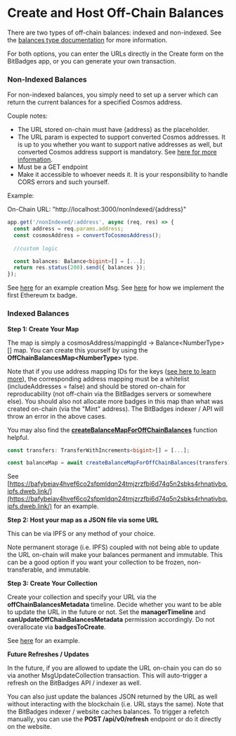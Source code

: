 # Create and Host Off-Chain Balances

There are two types of off-chain balances: indexed and non-indexed. See the [balances type documentation](../collection-interface/balance-types.md) for more information.

For both options, you can enter the URLs directly in the Create form on the BitBadges app, or you can generate your own transaction.

### Non-Indexed Balances

For non-indexed balances, you simply need to set up a server which can return the current balances for a specified Cosmos address.

Couple notes:

* The URL stored on-chain must have {address} as the placeholder.&#x20;
* The URL param is expected to support converted Cosmos addresses. It is up to you whether you want to support native addresses as well, but converted Cosmos address support is mandatory. See [here for more information](../concepts/accounts.md).
* Must be a GET endpoint
* Make it accessible to whoever needs it. It is your responsibility to handle CORS errors and such yourself.

Example:

On-Chain URL: "http://localhost:3000/nonIndexed/{address}"

```typescript
app.get('/nonIndexed/:address', async (req, res) => {
  const address = req.params.address; 
  const cosmosAddress = convertToCosmosAddress();
  
  //custom logic

  const balances: Balance<bigint>[] = [...];
  return res.status(200).send({ balances });
});
```

See [here](https://github.com/BitBadges/bitbadges-indexer/blob/master/src/setup/bootstrapped-collections/15\_non\_indexed\_balances.json) for an example creation Msg. See [here](https://github.com/BitBadges/bitbadges-indexer/blob/master/src/routes/ethFirstTx.ts) for how we implement the first Ethereum tx badge.

### Indexed Balances

**Step 1: Create Your Map**

The map is simply a cosmosAddress/mappingId -> Balance\<NumberType>\[] map. You can create this yourself by using the **OffChainBalancesMap\<NumberType>** type.

Note that if you use address mapping IDs for the keys ([see here to learn more](../concepts/address-mappings-lists.md)), the corresponding address mapping must be a whitelist (includeAddresses = false) and should be stored on-chain for reproducability (not off-chain via the BitBadges servers or somewhere else). You should also not allocate more badges in this map than what was created on-chain (via the "Mint" address). The BitBadges indexer / API will throw an error in the above cases.

You may also find the [**createBalanceMapForOffChainBalances**](https://bitbadges.github.io/bitbadgesjs/packages/utils/docs/functions/createBalanceMapForOffChainBalances.html) function helpful.

```typescript
const transfers: TransferWithIncrements<bigint>[] = [...];

const balanceMap = await createBalanceMapForOffChainBalances(transfers);
```

See [https://bafybeiav4hvef6co2sfpmldqn24tmjzrzfbi6d74q5n2sbks4rhnativbq.ipfs.dweb.link/](https://bafybeiav4hvef6co2sfpmldqn24tmjzrzfbi6d74q5n2sbks4rhnativbq.ipfs.dweb.link/) for an example.

**Step 2: Host your map as a JSON file via some URL**

This can be via IPFS or any method of your choice.&#x20;

Note permanent storage (i.e. IPFS) coupled with not being able to update the URL on-chain will make your balances permanent and immutable. This can be a good option if you want your collection to be frozen, non-transferable, and immutable.&#x20;

**Step 3: Create Your Collection**

Create your collection and specify your URL via the **offChainBalancesMetadata** timeline. Decide whether you want to be able to update the URL in the future or not. Set the **managerTimeline** and **canUpdateOffChainBalancesMetadata** permission accordingly. Do not overallocate via **badgesToCreate**.

See [here](https://github.com/BitBadges/bitbadges-indexer/blob/master/src/setup/bootstrapped-collections/5\_off\_chain\_balances.json) for an example.&#x20;



**Future Refreshes / Updates**

In the future, if you are allowed to update the URL on-chain you can do so via another MsgUpdateCollection transaction. This will auto-trigger a refresh on the BitBadges API / indexer as well.



You can also just update the balances JSON returned by the URL as well without interacting with the blockchain (i.e. URL stays the same). Note that the BitBadges indexer / website caches balances. To trigger a refetch manually, you can use the **POST /api/v0/refresh** endpoint or do it directly on the website.
